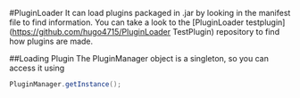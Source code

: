 #PluginLoader
It can load plugins packaged in .jar by looking in the manifest file to find information.
You can take a look to the [PluginLoader testplugin](https://github.com/hugo4715/PluginLoader TestPlugin) repository to find how plugins are made.


##Loading Plugin
The PluginManager object is a singleton, so you can access it using
```java
PluginManager.getInstance();
```
